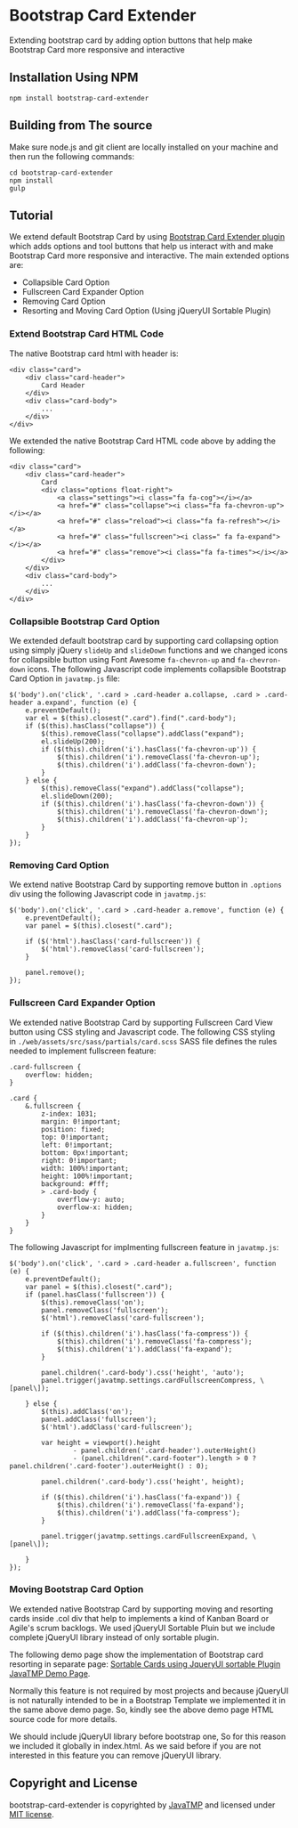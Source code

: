 # Bootstrap Card Extender
Extending bootstrap card by adding option buttons that help make Bootstrap Card more responsive and interactive

## Installation Using NPM
```
npm install bootstrap-card-extender
```

## Building from The source
Make sure node.js and git client are locally installed on your machine and then run the following commands:
```
cd bootstrap-card-extender
npm install
gulp
```
## Tutorial
We extend default Bootstrap Card by using [Bootstrap Card Extender plugin](https://github.com/JavaTMP/bootstrap-card-extender) 
which adds options and tool buttons that help us interact with and make Bootstrap Card more responsive and interactive.
The main extended options are:
*   Collapsible Card Option
*   Fullscreen Card Expander Option
*   Removing Card Option
*   Resorting and Moving Card Option (Using jQueryUI Sortable Plugin)

### Extend Bootstrap Card HTML Code
The native Bootstrap card html with header is:
```
<div class="card">
    <div class="card-header">
        Card Header
    </div>
    <div class="card-body">
        ...
    </div>
</div>
```
We extended the native Bootstrap Card HTML code above by adding the following:
```
<div class="card">
    <div class="card-header">
        Card
        <div class="options float-right">
            <a class="settings"><i class="fa fa-cog"></i></a>
            <a href="#" class="collapse"><i class="fa fa-chevron-up"></i></a>
            <a href="#" class="reload"><i class="fa fa-refresh"></i></a>
            <a href="#" class="fullscreen"><i class=" fa fa-expand"></i></a>
            <a href="#" class="remove"><i class="fa fa-times"></i></a>
        </div>
    </div>
    <div class="card-body">
        ...
    </div>
</div>
```

### Collapsible Bootstrap Card Option
We extended default bootstrap card by supporting card collapsing option using simply jQuery `slideUp` and `slideDown` functions
and we changed icons for collapsible button using Font Awesome `fa-chevron-up` and `fa-chevron-down` icons.
The following Javascript code implements collapsible Bootstrap Card Option in `javatmp.js` file:
```
$('body').on('click', '.card > .card-header a.collapse, .card > .card-header a.expand', function (e) {
    e.preventDefault();
    var el = $(this).closest(".card").find(".card-body");
    if ($(this).hasClass("collapse")) {
        $(this).removeClass("collapse").addClass("expand");
        el.slideUp(200);
        if ($(this).children('i').hasClass('fa-chevron-up')) {
            $(this).children('i').removeClass('fa-chevron-up');
            $(this).children('i').addClass('fa-chevron-down');
        }
    } else {
        $(this).removeClass("expand").addClass("collapse");
        el.slideDown(200);
        if ($(this).children('i').hasClass('fa-chevron-down')) {
            $(this).children('i').removeClass('fa-chevron-down');
            $(this).children('i').addClass('fa-chevron-up');
        }
    }
});
```

### Removing Card Option
We extend native Bootstrap Card by supporting remove button in `.options` div using the following Javascript code in `javatmp.js`:
```
$('body').on('click', '.card > .card-header a.remove', function (e) {
    e.preventDefault();
    var panel = $(this).closest(".card");

    if ($('html').hasClass('card-fullscreen')) {
        $('html').removeClass('card-fullscreen');
    }

    panel.remove();
});
```

### Fullscreen Card Expander Option
We extended native Bootstrap Card by supporting Fullscreen Card View button using CSS styling and Javascript code.
The following CSS styling in `./web/assets/src/sass/partials/card.scss` SASS file defines the rules needed to implement
fullscreen feature:
```
.card-fullscreen {
    overflow: hidden;
}

.card {
    &.fullscreen {
        z-index: 1031;
        margin: 0!important;
        position: fixed;
        top: 0!important;
        left: 0!important;
        bottom: 0px!important;
        right: 0!important;
        width: 100%!important;
        height: 100%!important;
        background: #fff;
        > .card-body {
            overflow-y: auto;
            overflow-x: hidden;
        }
    }
}
```
The following Javascript for implmenting fullscreen feature in `javatmp.js`:
```
$('body').on('click', '.card > .card-header a.fullscreen', function (e) {
    e.preventDefault();
    var panel = $(this).closest(".card");
    if (panel.hasClass('fullscreen')) {
        $(this).removeClass('on');
        panel.removeClass('fullscreen');
        $('html').removeClass('card-fullscreen');

        if ($(this).children('i').hasClass('fa-compress')) {
            $(this).children('i').removeClass('fa-compress');
            $(this).children('i').addClass('fa-expand');
        }

        panel.children('.card-body').css('height', 'auto');
        panel.trigger(javatmp.settings.cardFullscreenCompress, \[panel\]);

    } else {
        $(this).addClass('on');
        panel.addClass('fullscreen');
        $('html').addClass('card-fullscreen');

        var height = viewport().height
                - panel.children('.card-header').outerHeight()
                - (panel.children(".card-footer").length > 0 ? panel.children('.card-footer').outerHeight() : 0);

        panel.children('.card-body').css('height', height);

        if ($(this).children('i').hasClass('fa-expand')) {
            $(this).children('i').removeClass('fa-expand');
            $(this).children('i').addClass('fa-compress');
        }

        panel.trigger(javatmp.settings.cardFullscreenExpand, \[panel\]);

    }
});
```

### Moving Bootstrap Card Option
We extended native Bootstrap Card by supporting moving and resorting cards inside .col div that help to implements a kind of Kanban Board or Agile's scrum backlogs. We used jQueryUI Sortable Pluin but we include complete jQueryUI library instead of only sortable plugin. 

The following demo page show the implementation of Bootstrap card resorting in separate page: [Sortable Cards using JqueryUI sortable Plugin JavaTMP Demo Page](http://java.javatmp.com/#/pages/static/custom-components/sortable-cards "Sortable Cards using JqueryUI sortable Plugin JavaTMP Demo Page").

Normally this feature is not required by most projects and because jQueryUI is not naturally intended to be in a Bootstrap Template we implemented it in the same above demo page. So, kindly see the above demo page HTML source code for more details.

We should include jQueryUI library before bootstrap one, So for this reason we included it globally in index.html. As we said before if you are not interested in this feature you can remove jQueryUI library.

## Copyright and License
bootstrap-card-extender is copyrighted by [JavaTMP](http://www.javatmp.com) and licensed under [MIT license](https://github.com/JavaTMP/bootstrap-card-extender/blob/master/LICENSE).

